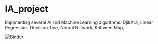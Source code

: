 # IA_project

Implmenting several AI and Machine Learning algorithms: Djikstra, Linear Regression, Decision Tree, Neural Network, Kohonen Map,... 

[![Binder](http://mybinder.org/badge.svg)](http://mybinder.org/repo/du-phan/AI_project)
